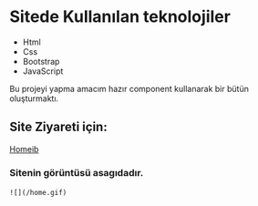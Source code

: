  <h1>Sitede Kullanılan teknolojiler</h1>
    <ul>
        <li>Html</li>
        <li>Css</li>
        <li>Bootstrap</li>
        <li>JavaScript</li>
    </ul>
    <p>Bu projeyi yapma amacım hazır component kullanarak bir bütün oluşturmaktı.</p>
    <h2>Site Ziyareti için:</h2>
    <a href="https://homeib.netlify.app/">Homeib</a>
    <h3>Sitenin görüntüsü asagıdadır.</h3>

    ![](/home.gif)
